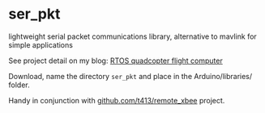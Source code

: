 ser_pkt
=======

lightweight serial packet communications library, alternative to mavlink for simple applications

See project detail on my blog: [RTOS quadcopter flight computer](http://t413.com/2010/12/rtos-quadcopter-flight-computer/)

Download, name the directory `ser_pkt` and place in the Arduino/libraries/ folder.

Handy in conjunction with [github.com/t413/remote_xbee](https://github.com/t413/remote_xbee) project.
